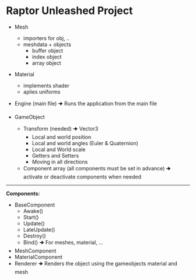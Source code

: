 # Raptor Unleashed Project

- Mesh
    - importers for obj, ..
    - meshdata + objects
        - buffer object
        - index object
        - array object
          
- Material
    - implements shader
    - aplies uniforms

- Engine (main file) 
    🠊 Runs the application from the main file

- GameObject
    - Transform (needed) 🠊 Vector3
        - Local and world position
        - Local and world angles (Euler & Quaternion)
        - Local and World scale
        + Getters and Setters
        + Moving in all directions
    - Component array (all components must be set in advance) 🠊 activate or deactivate components when needed

---
**Components:**
- BaseComponent
  - Awake()
  - Start()
  - Update()
  - LateUpdate()
  - Destroy()
  - Bind() 🠊 For meshes, material, ...
- MeshComponent
- MaterialComponent
- Renderer 🠊 Renders the object using the gameobjects material and mesh
